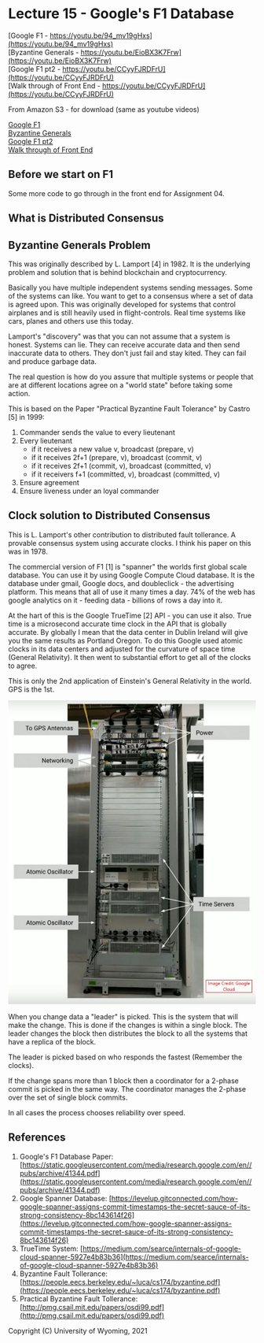 
<style>
.pagebreak { page-break-before: always; }
.half { height: 200px; }
</style>


# Lecture 15 - Google's F1 Database

[Google F1 - https://youtu.be/94_mv19gHxs](https://youtu.be/94_mv19gHxs)<br>
[Byzantine Generals - https://youtu.be/EioBX3K7Frw](https://youtu.be/EioBX3K7Frw)<br>
[Google F1 pt2 - https://youtu.be/CCyyFJRDFrU](https://youtu.be/CCyyFJRDFrU)<br>
[Walk through of Front End - https://youtu.be/CCyyFJRDFrU](https://youtu.be/CCyyFJRDFrU)<br>

From Amazon S3 - for download (same as youtube videos)

[Google F1](http://uw-s20-2015.s3.amazonaws.com/4820-L15-pt1-Google-F1.mp4)<br>
[Byzantine Generals](http://uw-s20-2015.s3.amazonaws.com/4820-L15-pt2-Byzantine-Fault-Tollerance.mp4)<br>
[Google F1 pt2](http://uw-s20-2015.s3.amazonaws.com/4820-L15-pt3-F1-database.mp4)<br>
[Walk through of Front End](http://uw-s20-2015.s3.amazonaws.com/4820-L15-pt4-front-end-Assignment-04-code-overview.mp4)<br>





## Before we start on F1 

Some more code to go through in the front end for Assignment 04.

## What is Distributed Consensus

## Byzantine Generals Problem

This was originally described by L. Lamport [4] in 1982.  It is the underlying problem
and solution that is behind blockchain and cryptocurrency.

Basically you have multiple independent systems sending messages.  Some of the
systems can like.  You want to get to a consensus where a set of data is
agreed upon.   This was originally developed for systems that control
airplanes and is still heavily used in flight-controls.   Real time systems
like cars, planes and others use this today.

Lamport's "discovery" was that you can not assume that a system is honest.
Systems can lie.  They can receive accurate data and then send inaccurate 
data to others.   They don't just fail and stay kited.   They can fail and
produce garbage data.

The real question is how do you assure that multiple systems or people
that are at different locations agree on a "world state" before taking
some action.

This is based on the Paper "Practical Byzantine Fault Tolerance"
by Castro [5] in 1999:

1. Commander sends the value to every lieutenant
1. Every lieutenant
	- if it receives a new value v, broadcast (prepare, v)
	- if it receives 2f+1 (prepare, v), broadcast (commit, v)
	- if it receives 2f+1 (commit, v), broadcast (committed, v)
	- if it receivers f+1 (committed, v), broadcast (committed, v)
1. Ensure agreement
1. Ensure liveness under an loyal commander

## Clock solution to Distributed Consensus

This is L. Lamport's other contribution to distributed fault tollerance.  A provable consensus system using
accurate clocks.  I think his paper on this was in 1978.

The commercial version of F1 [1] is "spanner" the worlds first global scale database.
You can use it by using Google Compute Cloud database.  It is the database under
gmail, Google docs, and doubleclick - the advertising platform.  This means that
all of use it many times a day.  74% of the web has google analytics on it - feeding
data - billions of rows a day into it.

At the hart of this is the Google TrueTime [2] API - you can use it also.
True time is a microsecond accurate time clock in the API that is globally accurate.
By globally I mean that the data center in Dublin Ireland will give you the
same results as Portland Oregon.  To do this Google used atomic clocks in
its data centers and adjusted for the curvature of space time (General Relativity).
It then went to substantial effort to get all of the clocks to agree.

This is only the 2nd application of Einstein's General Relativity in the world.
GPS is the 1st.

![Google Atomic Clock In TrueTime API](0_LRCqJBFTjL72ePqv.jpg)

When you change data a "leader" is picked.  This is the system that will make
the change.   This is done if the changes is within a single block.   The
leader changes the block then distributes the block to all the systems that
have a replica of the block.

The leader is picked based on who responds the fastest (Remember the clocks).

If the change spans more than 1 block then a coordinator for a 2-phase commit
is picked in the same way.   The coordinator manages the 2-phase over the
set of single block commits.

In all cases the process chooses reliability over speed.



## References

1. Google's F1 Database Paper: [https://static.googleusercontent.com/media/research.google.com/en//pubs/archive/41344.pdf](https://static.googleusercontent.com/media/research.google.com/en//pubs/archive/41344.pdf)
2. Google Spanner Database: [https://levelup.gitconnected.com/how-google-spanner-assigns-commit-timestamps-the-secret-sauce-of-its-strong-consistency-8bc143614f26](https://levelup.gitconnected.com/how-google-spanner-assigns-commit-timestamps-the-secret-sauce-of-its-strong-consistency-8bc143614f26)
3. TrueTime System: [https://medium.com/searce/internals-of-google-cloud-spanner-5927e4b83b36](https://medium.com/searce/internals-of-google-cloud-spanner-5927e4b83b36)
4. Byzantine Fault Tollerance: [https://people.eecs.berkeley.edu/~luca/cs174/byzantine.pdf](https://people.eecs.berkeley.edu/~luca/cs174/byzantine.pdf)
5. Practical Byzantine Fault Tollerance: [http://pmg.csail.mit.edu/papers/osdi99.pdf](http://pmg.csail.mit.edu/papers/osdi99.pdf)

Copyright (C) University of Wyoming, 2021
